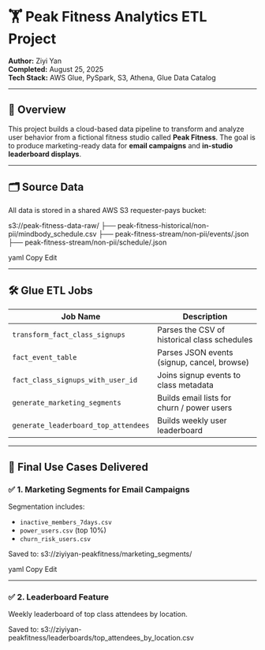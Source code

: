# 🏋️ Peak Fitness Analytics ETL Project

**Author:** Ziyi Yan  
**Completed:** August 25, 2025  
**Tech Stack:** AWS Glue, PySpark, S3, Athena, Glue Data Catalog

---

## 📘 Overview

This project builds a cloud-based data pipeline to transform and analyze user behavior from a fictional fitness studio called **Peak Fitness**. The goal is to produce marketing-ready data for **email campaigns** and **in-studio leaderboard displays**.

---

## 🗂️ Source Data

All data is stored in a shared AWS S3 requester-pays bucket:

s3://peak-fitness-data-raw/
├── peak-fitness-historical/non-pii/mindbody_schedule.csv
├── peak-fitness-stream/non-pii/events/.json
├── peak-fitness-stream/non-pii/schedule/.json

yaml
Copy
Edit

---

## 🛠️ Glue ETL Jobs

| Job Name                             | Description                                         |
|--------------------------------------|-----------------------------------------------------|
| `transform_fact_class_signups`      | Parses the CSV of historical class schedules        |
| `fact_event_table`                  | Parses JSON events (signup, cancel, browse)         |
| `fact_class_signups_with_user_id`   | Joins signup events to class metadata               |
| `generate_marketing_segments`       | Builds email lists for churn / power users          |
| `generate_leaderboard_top_attendees`| Builds weekly user leaderboard                      |

---

## 🎯 Final Use Cases Delivered

### ✅ 1. Marketing Segments for Email Campaigns

Segmentation includes:
- `inactive_members_7days.csv`
- `power_users.csv` (top 10%)
- `churn_risk_users.csv`

Saved to:
s3://ziyiyan-peakfitness/marketing_segments/

yaml
Copy
Edit

---

### ✅ 2. Leaderboard Feature

Weekly leaderboard of top class attendees by location.

Saved to:
s3://ziyiyan-peakfitness/leaderboards/top_attendees_by_location.csv